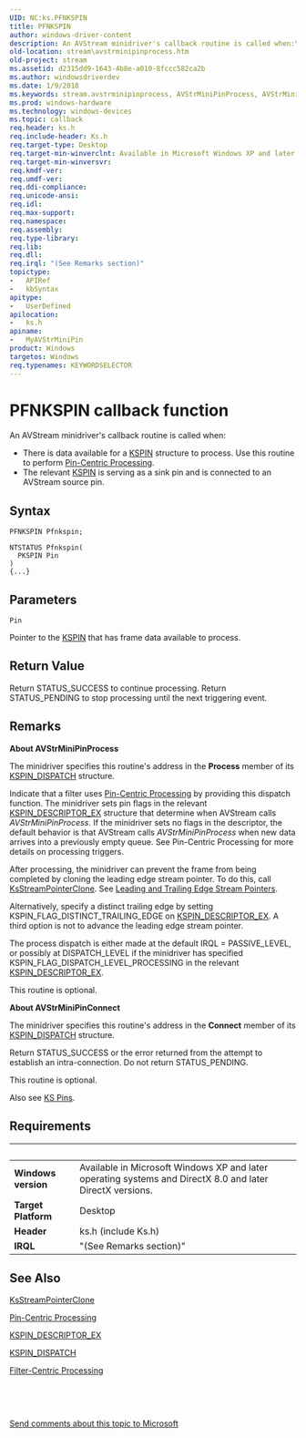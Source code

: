 ```yaml
---
UID: NC:ks.PFNKSPIN
title: PFNKSPIN
author: windows-driver-content
description: An AVStream minidriver's callback routine is called when:\_There is data available for a KSPIN structure to process. Use this routine to perform Pin-Centric Processing.The relevant KSPIN is serving as a sink pin and is connected to an AVStream source pin.
old-location: stream\avstrminipinprocess.htm
old-project: stream
ms.assetid: d2315dd9-1643-4b8e-a010-8fccc582ca2b
ms.author: windowsdriverdev
ms.date: 1/9/2018
ms.keywords: stream.avstrminipinprocess, AVStrMiniPinProcess, AVStrMiniPinConnect, MyAVStrMiniPin routine [Streaming Media Devices], MyAVStrMiniPin, PFNKSPIN, PFNKSPIN, ks/MyAVStrMiniPin, avstclbk_9c9fb1b9-d592-41de-8190-b8b2808ea35b.xml
ms.prod: windows-hardware
ms.technology: windows-devices
ms.topic: callback
req.header: ks.h
req.include-header: Ks.h
req.target-type: Desktop
req.target-min-winverclnt: Available in Microsoft Windows XP and later operating systems and DirectX 8.0 and later DirectX versions.
req.target-min-winversvr: 
req.kmdf-ver: 
req.umdf-ver: 
req.ddi-compliance: 
req.unicode-ansi: 
req.idl: 
req.max-support: 
req.namespace: 
req.assembly: 
req.type-library: 
req.lib: 
req.dll: 
req.irql: "(See Remarks section)"
topictype:
-	APIRef
-	kbSyntax
apitype:
-	UserDefined
apilocation:
-	ks.h
apiname:
-	MyAVStrMiniPin
product: Windows
targetos: Windows
req.typenames: KEYWORDSELECTOR
---
```



# PFNKSPIN callback function
An AVStream minidriver's callback routine is called when: 
<ul>
<li>There is data available for a <a href="..\ks\ns-ks-_kspin.md">KSPIN</a> structure to process. Use this routine to perform <a href="https://msdn.microsoft.com/0b6a02c2-e672-4568-a890-491c721ec3a7">Pin-Centric Processing</a>.</li>
<li>The relevant <a href="..\ks\ns-ks-_kspin.md">KSPIN</a> is serving as a sink pin and is connected to an AVStream source pin.</li>
</ul>

## Syntax

```
PFNKSPIN Pfnkspin;

NTSTATUS Pfnkspin(
  PKSPIN Pin
)
{...}
```

## Parameters

`Pin`

Pointer to the <a href="..\ks\ns-ks-_kspin.md">KSPIN</a> that has frame data available to process.


## Return Value

Return STATUS_SUCCESS to continue processing. Return STATUS_PENDING to stop processing until the next triggering event.

## Remarks

<b>About AVStrMiniPinProcess</b>

The minidriver specifies this routine's address in the <b>Process</b> member of its <a href="..\ks\ns-ks-_kspin_dispatch.md">KSPIN_DISPATCH</a> structure.

Indicate that a filter uses <a href="https://msdn.microsoft.com/0b6a02c2-e672-4568-a890-491c721ec3a7">Pin-Centric Processing</a> by providing this dispatch function. The minidriver sets pin flags in the relevant <a href="..\ks\ns-ks-_kspin_descriptor_ex.md">KSPIN_DESCRIPTOR_EX</a> structure that determine when AVStream calls <i>AVStrMiniPinProcess</i>. If the minidriver sets no flags in the descriptor, the default behavior is that AVStream calls <i>AVStrMiniPinProcess</i> when new data arrives into a previously empty queue. See Pin-Centric Processing for more details on processing triggers.

After processing, the minidriver can prevent the frame from being completed by cloning the leading edge stream pointer. To do this, call <a href="..\ks\nf-ks-ksstreampointerclone.md">KsStreamPointerClone</a>. See <a href="https://msdn.microsoft.com/73ab974f-8034-421f-980a-2393d84ec54c">Leading and Trailing Edge Stream Pointers</a>.

Alternatively, specify a distinct trailing edge by setting KSPIN_FLAG_DISTINCT_TRAILING_EDGE on <a href="..\ks\ns-ks-_kspin_descriptor_ex.md">KSPIN_DESCRIPTOR_EX</a>. A third option is not to advance the leading edge stream pointer.

The process dispatch is either made at the default IRQL = PASSIVE_LEVEL, or possibly at DISPATCH_LEVEL if the minidriver has specified KSPIN_FLAG_DISPATCH_LEVEL_PROCESSING in the relevant <a href="..\ks\ns-ks-_kspin_descriptor_ex.md">KSPIN_DESCRIPTOR_EX</a>.

This routine is optional.

<b>About AVStrMiniPinConnect</b>

The minidriver specifies this routine's address in the <b>Connect</b> member of its <a href="..\ks\ns-ks-_kspin_dispatch.md">KSPIN_DISPATCH</a> structure.

Return STATUS_SUCCESS or the error returned from the attempt to establish an intra-connection. Do not return STATUS_PENDING. 

This routine is optional.

Also see <a href="https://msdn.microsoft.com/04d0d17b-c326-417d-b2e8-58b33420455a">KS Pins</a>.

## Requirements
| &nbsp; | &nbsp; |
| ---- |:---- |
| **Windows version** | Available in Microsoft Windows XP and later operating systems and DirectX 8.0 and later DirectX versions.  |
| **Target Platform** | Desktop |
| **Header** | ks.h (include Ks.h) |
| **IRQL** | "(See Remarks section)" |

## See Also

<a href="..\ks\nf-ks-ksstreampointerclone.md">KsStreamPointerClone</a>



<a href="https://msdn.microsoft.com/0b6a02c2-e672-4568-a890-491c721ec3a7">Pin-Centric Processing</a>



<a href="..\ks\ns-ks-_kspin_descriptor_ex.md">KSPIN_DESCRIPTOR_EX</a>



<a href="..\ks\ns-ks-_kspin_dispatch.md">KSPIN_DISPATCH</a>



<a href="https://msdn.microsoft.com/e56c5102-7ea6-4687-ae5e-1550db9500f0">Filter-Centric Processing</a>



 

 

<a href="mailto:wsddocfb@microsoft.com?subject=Documentation%20feedback [stream\stream]:%20PFNKSPIN routine%20 RELEASE:%20(1/9/2018)&amp;body=%0A%0APRIVACY STATEMENT%0A%0AWe use your feedback to improve the documentation. We don't use your email address for any other purpose, and we'll remove your email address from our system after the issue that you're reporting is fixed. While we're working to fix this issue, we might send you an email message to ask for more info. Later, we might also send you an email message to let you know that we've addressed your feedback.%0A%0AFor more info about Microsoft's privacy policy, see http://privacy.microsoft.com/en-us/default.aspx." title="Send comments about this topic to Microsoft">Send comments about this topic to Microsoft</a>